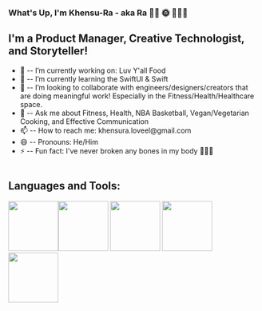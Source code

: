 ### What's Up, I'm Khensu-Ra - aka Ra 🤙🏾 🌞 👨🏾‍💻 

## I'm a Product Manager, Creative Technologist, and Storyteller!

<ul>
  <li> 🔭 -- I’m currently working on: Luv Y'all Food </li>
  <li> 🌱 -- I’m currently learning the SwiftUI & Swift</li>
  <li> 👯  -- I’m looking to collaborate with engineers/designers/creators that are doing meaningful work! Especially in the Fitness/Health/Healthcare space. </li>
  <li> 💬  -- Ask me about Fitness, Health, NBA Basketball, Vegan/Vegetarian Cooking, and Effective Communication </li>
  <li> 📫  -- How to reach me: khensura.loveel@gmail.com </li>
  <li> 😄 -- Pronouns: He/Him </li>
  <li> ⚡ -- Fun fact: I've never broken any bones in my body 🤷🏾‍♂️ </li>
</ul>

```html
```
## Languages and Tools:
 <img src="https://cdn.jsdelivr.net/npm/programming-languages-logos/src/javascript/javascript.png" height="100"><img src="https://cdn.jsdelivr.net/npm/programming-languages-logos/src/html/html.png" height="100">
  <img src="https://cdn.jsdelivr.net/npm/programming-languages-logos/src/python/python.png" height="100"> 
  <img src="https://cdn.jsdelivr.net/npm/programming-languages-logos/src/swift/swift.png" height="100">
  <img src="https://cdn.jsdelivr.net/npm/programming-languages-logos/src/css/css.png" height="100">
